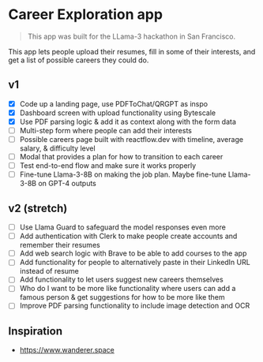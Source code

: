 # Career Exploration app

> This app was built for the LLama-3 hackathon in San Francisco.

This app lets people upload their resumes, fill in some of their interests, and get a list of possible careers they could do.

## v1

- [x] Code up a landing page, use PDFToChat/QRGPT as inspo
- [x] Dashboard screen with upload functionality using Bytescale
- [x] Use PDF parsing logic & add it as context along with the form data
- [ ] Multi-step form where people can add their interests
- [ ] Possible careers page built with reactflow.dev with timeline, average salary, & difficulty level
- [ ] Modal that provides a plan for how to transition to each career
- [ ] Test end-to-end flow and make sure it works properly
- [ ] Fine-tune Llama-3-8B on making the job plan. Maybe fine-tune Llama-3-8B on GPT-4 outputs

## v2 (stretch)

- [ ] Use Llama Guard to safeguard the model responses even more
- [ ] Add authentication with Clerk to make people create accounts and remember their resumes
- [ ] Add web search logic with Brave to be able to add courses to the app
- [ ] Add functionality for people to alternatively paste in their LinkedIn URL instead of resume
- [ ] Add functionality to let users suggest new careers themselves
- [ ] Who do I want to be more like functionality where users can add a famous person & get suggestions for how to be more like them
- [ ] Improve PDF parsing functionality to include image detection and OCR

## Inspiration

- https://www.wanderer.space

